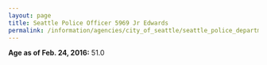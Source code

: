```yaml
---
layout: page
title: Seattle Police Officer 5969 Jr Edwards
permalink: /information/agencies/city_of_seattle/seattle_police_department/copbook/5969/
---
```


**Age as of Feb. 24, 2016:** 51.0
